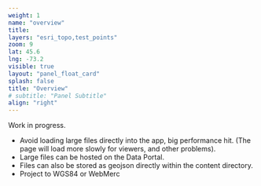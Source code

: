 ```yaml
---
weight: 1
name: "overview"
title: 
layers: "esri_topo,test_points"
zoom: 9
lat: 45.6
lng: -73.2
visible: true
layout: "panel_float_card"
splash: false
title: "Overview"
# subtitle: "Panel Subtitle"
align: "right"
---
```


Work in progress.
- Avoid loading large files directly into the app, big performance hit. (The page will load more slowly for viewers, and other problems).
- Large files can be hosted on the Data Portal.
- Files can also be stored as geojson directly within the content directory.
- Project to WGS84 or WebMerc
